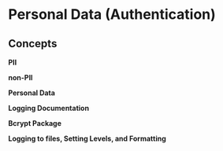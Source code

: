 # Personal Data (Authentication)

## Concepts
**PII**

**non-PII**

**Personal Data**

**Logging Documentation**

**Bcrypt Package**

**Logging to files, Setting Levels, and Formatting**